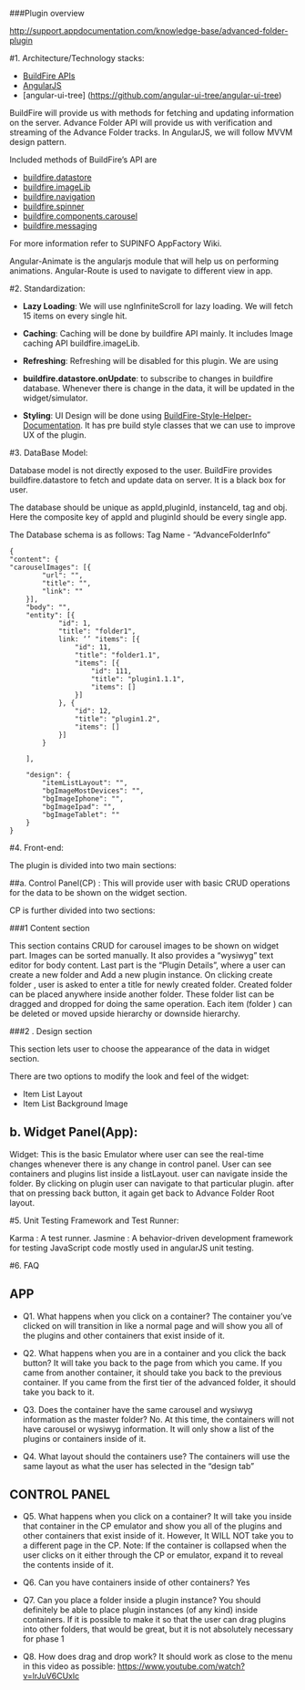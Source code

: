 

###Plugin overview

http://support.appdocumentation.com/knowledge-base/advanced-folder-plugin

#1. Architecture/Technology stacks:

* [BuildFire APIs](https://github.com/SUPINFOAppFactory/sdk-master/blob/master/scripts/buildfire.js)
* [AngularJS](https://docs.angularjs.org/guide)
* [angular-ui-tree] (https://github.com/angular-ui-tree/angular-ui-tree)

BuildFire will provide us with methods for fetching and updating information on the server.
Advance Folder API will provide us with verification and streaming of the Advance Folder tracks.
In AngularJS, we will follow MVVM design pattern.

Included methods of BuildFire’s API are
* [buildfire.datastore](https://github.com/SUPINFOAppFactory/sdk-master/wiki/How-to-use-Datastore)
* [buildfire.imageLib](https://github.com/SUPINFOAppFactory/sdk-master/wiki/How-to-use-ImageLib)
* [buildfire.navigation](https://github.com/SUPINFOAppFactory/sdk-master/wiki/How-to-use-Navigation)
* [buildfire.spinner](https://github.com/SUPINFOAppFactory/sdk-master/wiki/Spinners)
* [buildfire.components.carousel](https://github.com/SUPINFOAppFactory/sdk-master/wiki/BuildFire-Carousel-Component)
* [buildfire.messaging](https://github.com/SUPINFOAppFactory/sdk-master/wiki/How-to-use-Messaging-to-sync-your-Control-to-Widget)

For more information refer to SUPINFO AppFactory Wiki.

Angular-Animate is the angularjs module that will help us on performing animations. Angular-Route is used to navigate to different view in app.


#2.  Standardization:

* **Lazy Loading**: We will use ngInfiniteScroll for lazy loading. We will fetch 15 items on every single hit.

* **Caching**: Caching will be done by buildfire API mainly. It includes Image caching API buildfire.imageLib.

* **Refreshing**: Refreshing will be disabled for this plugin. We are using
* **buildfire.datastore.onUpdate**: to subscribe to changes in buildfire database. Whenever there is change in the data, it will be updated in the widget/simulator.

* **Styling**: UI Design will be done using [BuildFire-Style-Helper-Documentation](https://github.com/SUPINFOAppFactory/sdk-master/wiki/BuildFire-Style-Helper-Documentation). It has pre build style classes that we can use to improve UX of the plugin.



#3. DataBase Model:


Database model is not directly exposed to the user. BuildFire provides buildfire.datastore to fetch and update data on server. It is a black box for user.

The database should be unique as appId,pluginId, instanceId, tag and obj. Here the composite key of appId and pluginId should be every single app.

The Database schema is as follows:
Tag Name - “AdvanceFolderInfo”

    {
    "content": {
    "carouselImages": [{
            "url": "",
            "title": "",
            "link": ""
        }],
        "body": "",
        "entity": [{
                "id": 1,
                "title": "folder1",
                link: ‘’ "items": [{
                    "id": 11,
                    "title": "folder1.1",
                    "items": [{
                        "id": 111,
                        "title": "plugin1.1.1",
                        "items": []
                    }]
                }, {
                    "id": 12,
                    "title": "plugin1.2",
                    "items": []
                }]
            }

        ],

        "design": {
            "itemListLayout": "",
            "bgImageMostDevices": "",
            "bgImageIphone": "",
            "bgImageIpad": "",
            "bgImageTablet": ""
        }
    }


#4. Front-end:

The plugin is divided into two main sections:

##a. Control Panel(CP) :
This will provide user with basic CRUD operations for the data to be shown on the widget section.

CP is further divided into two sections:

###1 Content section




This section contains CRUD for carousel images to be shown on widget part. Images can be sorted manually. It also provides a “wysiwyg” text editor for body content. Last part is the “Plugin Details”, where a user can create a new folder and Add a new plugin instance.
On clicking create folder , user is asked to enter a title for newly created folder.
Created folder can be placed anywhere inside another folder. These folder list can be dragged and dropped for doing the same operation. Each item (folder ) can be deleted or moved upside hierarchy or downside hierarchy.


###2 . Design section



This section lets user to choose the appearance of the data in widget section.

There are two options to modify the look and feel of the widget:
* Item List Layout
* Item List Background Image


















## b. Widget Panel(App):
Widget: This is the basic Emulator where user can see the real-time changes whenever there is any change in control panel. User can see containers and plugins list inside a listLayout.
user can navigate inside the folder. By clicking on plugin user can navigate to that particular plugin.
after that on pressing back button, it again get back to Advance Folder Root layout.



#5. Unit Testing Framework and Test Runner:

Karma : A test runner.
Jasmine : A behavior-driven development framework for testing JavaScript code  mostly used in angularJS unit testing.


#6. FAQ
## APP
* Q1. What happens when you click on a container?
 The container you’ve clicked on will transition in like a normal page and will show you all of the plugins and other containers that exist inside of it.

* Q2. What happens when you are in a container and you click the back button?
 It will take you back to the page from which you came.
If you came from another container, it should take you back to the previous container.
If you came from the first tier of the advanced folder, it should take you back to it.

* Q3. Does the container have the same carousel and wysiwyg information as the master folder?
 No. At this time, the containers will not have carousel or wysiwyg information. It will only show a list of the plugins or containers inside of it.

* Q4. What layout should the containers use?
 The containers will use the same layout as what the user has selected in the “design tab”


## CONTROL PANEL
* Q5. What happens when you click on a container?
It will take you inside that container in the CP emulator and show you all of the plugins and other containers that exist inside of it.
However, It WILL NOT take you to a different page in the CP.
Note: If the container is collapsed when the user clicks on it either through the CP or emulator, expand it to reveal the contents inside of it.

* Q6. Can you have containers inside of other containers?
Yes

* Q7. Can you place a folder inside a plugin instance?
You should definitely be able to place plugin instances (of any kind) inside containers. If it is possible to make it so that the user can drag plugins into other folders, that would be great, but it is not absolutely necessary for phase 1

* Q8. How does drag and drop work?
It should work as close to the menu in this video as possible: https://www.youtube.com/watch?v=lrJuV6CUxlc

